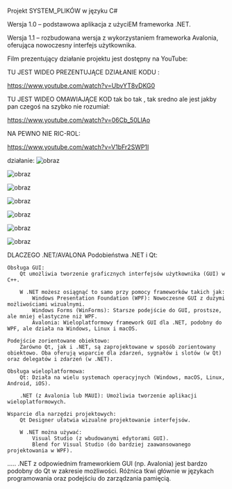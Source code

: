 Projekt SYSTEM_PLIKÓW w języku C#

Wersja 1.0 – podstawowa aplikacja z użyciEM frameworka .NET.

Wersja 1.1 – rozbudowana wersja z wykorzystaniem frameworka Avalonia, oferująca nowoczesny interfejs użytkownika.

Film prezentujący działanie projektu jest dostępny na YouTube: 

TU JEST WIDEO PREZENTUJĄCE DZIAŁANIE KODU :

https://www.youtube.com/watch?v=UbvYT8vDKG0

TU JEST WIDEO OMAWIAJĄCE KOD tak bo tak , tak sredno ale jest jakby pan czegoś na szybko nie rozumiał:

https://www.youtube.com/watch?v=06Cb_50LlAo

NA PEWNO NIE RIC-ROL:

https://www.youtube.com/watch?v=V1bFr2SWP1I

działanie:
![obraz](https://github.com/user-attachments/assets/b6ca04c9-8c5b-405a-b4b1-e95050a88131)

![obraz](https://github.com/user-attachments/assets/0c9fa253-9dba-474c-869e-be6086c1a94e)

![obraz](https://github.com/user-attachments/assets/e3f482b0-f777-458c-9317-0488612605d3)

![obraz](https://github.com/user-attachments/assets/a6dda090-944d-4e85-bf5a-c267b5a8b0be)

![obraz](https://github.com/user-attachments/assets/5e9c14be-9168-4597-bf8c-05b3a6c66502)

![obraz](https://github.com/user-attachments/assets/00577986-862b-4692-b73e-b36810a3aa49)

![obraz](https://github.com/user-attachments/assets/a12d17c0-8d89-4de1-a517-cb8bed51e8c6)

DLACZEGO .NET/AVALONA
Podobieństwa .NET i Qt:

    Obsługa GUI:
        Qt umożliwia tworzenie graficznych interfejsów użytkownika (GUI) w C++.
        
        W .NET możesz osiągnąć to samo przy pomocy frameworków takich jak:
            Windows Presentation Foundation (WPF): Nowoczesne GUI z dużymi możliwościami wizualnymi.
            Windows Forms (WinForms): Starsze podejście do GUI, prostsze, ale mniej elastyczne niż WPF.
            Avalonia: Wieloplatformowy framework GUI dla .NET, podobny do WPF, ale działa na Windows, Linux i macOS.

    Podejście zorientowane obiektowo:
        Zarówno Qt, jak i .NET, są zaprojektowane w sposób zorientowany obiektowo. Oba oferują wsparcie dla zdarzeń, sygnałów i slotów (w Qt) oraz delegatów i zdarzeń (w .NET).

    Obsługa wieloplatformowa:
        Qt: Działa na wielu systemach operacyjnych (Windows, macOS, Linux, Android, iOS).
        
        .NET (z Avalonia lub MAUI): Umożliwia tworzenie aplikacji wieloplatformowych.

    Wsparcie dla narzędzi projektowych:
        Qt Designer ułatwia wizualne projektowanie interfejsów.
        
        W .NET można używać:
            Visual Studio (z wbudowanymi edytorami GUI).
            Blend for Visual Studio (do bardziej zaawansowanego projektowania w WPF).
.....
.NET z odpowiednim frameworkiem GUI (np. Avalonia) jest bardzo podobny do Qt w zakresie możliwości. Różnica tkwi głównie w językach programowania oraz podejściu do zarządzania pamięcią.   
